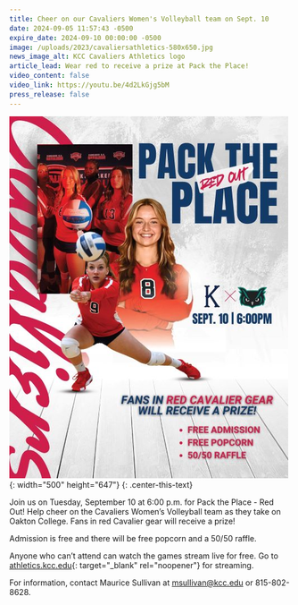 ```yaml
---
title: Cheer on our Cavaliers Women's Volleyball team on Sept. 10
date: 2024-09-05 11:57:43 -0500
expire_date: 2024-09-10 00:00:00 -0500
image: /uploads/2023/cavaliersathletics-580x650.jpg
news_image_alt: KCC Cavaliers Athletics logo
article_lead: Wear red to receive a prize at Pack the Place!
video_content: false
video_link: https://youtu.be/4d2LkGjg5bM
press_release: false
---
```

![Pack the Place game on 9/10/24](/uploads/2023/packtheplace91024-500x647.jpg "Pack the Place game on 9/10/24"){: width="500" height="647"}
{: .center-this-text}

Join us on Tuesday, September 10 at 6:00 p.m. for Pack the Place - Red Out! Help cheer on the Cavaliers Women’s Volleyball team as they take on Oakton College. Fans in red Cavalier gear will receive a prize!

Admission is free and there will be free popcorn and a 50/50 raffle.

Anyone who can’t attend can watch the games stream live for free. Go to [athletics.kcc.edu](https://athletics.kcc.edu/){: target="_blank" rel="noopener"} for streaming.

​​​​​​For information, contact Maurice Sullivan at [msullivan@kcc.edu](mailto:msullivan@kcc.edu) or 815-802-8628.
